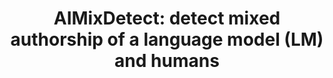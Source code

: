 ---
citation: "@article{Kashtan2024Information,\n  author = {Kashtan, Idan and Kipnis,
  Alon},\n  journal = {Harvard Data Science Review},\n  number = {Special Issue 5},\n
  \ year = {2024},\n  month = {aug 15},\n  note = {https://hdsr.mitpress.mit.edu/pub/f90vid3h},\n
  \ publisher = {The MIT Press},\n  title = {\n    {An} {Information}-{Theoretic}\n
  \   {Approach} for {Detecting} {Edits} in {AI}-{Generated} {Text} },\n  volume =
  { },\n}\n"
contributors:
- Alon Kipnis
- Idan Kashtan
description: 'This dataset was utilized in the paper "An Information-Theoretic Approach
  for Detecting Edits in AI-Generated Text" by Alon Kipnis and Idan Kashtan. The data
  was generated using GPT-3.5-turbo (ChatGPT) and is organized into five distinct
  sub-datasets, each corresponding to a different thematic category:'
last_edit: Fri, 30 Aug 2024 09:17:44 GMT
location: https://huggingface.co/datasets/Kashtan/AIMixDetect
maintained_by: idankashtan11@gmail.com
open_access: 'TRUE'
shortname: ai_mix_detect
title: 'AIMixDetect: detect mixed authorship of a language model (LM) and humans'
uuid: 06bcf7db-e456-433c-ba1b-4a0ac8ac0916
---